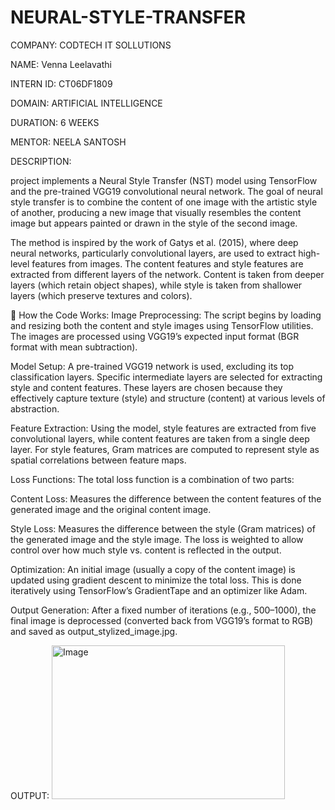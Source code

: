 # NEURAL-STYLE-TRANSFER

COMPANY: CODTECH IT SOLLUTIONS

NAME: Venna Leelavathi

INTERN ID: CT06DF1809

DOMAIN: ARTIFICIAL INTELLIGENCE

DURATION: 6 WEEKS

MENTOR: NEELA SANTOSH

DESCRIPTION:

project implements a Neural Style Transfer (NST) model using TensorFlow and the pre-trained VGG19 convolutional neural network. The goal of neural style transfer is to combine the content of one image with the artistic style of another, producing a new image that visually resembles the content image but appears painted or drawn in the style of the second image.

The method is inspired by the work of Gatys et al. (2015), where deep neural networks, particularly convolutional layers, are used to extract high-level features from images. The content features and style features are extracted from different layers of the network. Content is taken from deeper layers (which retain object shapes), while style is taken from shallower layers (which preserve textures and colors).

📌 How the Code Works:
Image Preprocessing:
The script begins by loading and resizing both the content and style images using TensorFlow utilities. The images are processed using VGG19’s expected input format (BGR format with mean subtraction).

Model Setup:
A pre-trained VGG19 network is used, excluding its top classification layers. Specific intermediate layers are selected for extracting style and content features. These layers are chosen because they effectively capture texture (style) and structure (content) at various levels of abstraction.

Feature Extraction:
Using the model, style features are extracted from five convolutional layers, while content features are taken from a single deep layer. For style features, Gram matrices are computed to represent style as spatial correlations between feature maps.

Loss Functions:
The total loss function is a combination of two parts:

Content Loss: Measures the difference between the content features of the generated image and the original content image.

Style Loss: Measures the difference between the style (Gram matrices) of the generated image and the style image.
The loss is weighted to allow control over how much style vs. content is reflected in the output.

Optimization:
An initial image (usually a copy of the content image) is updated using gradient descent to minimize the total loss. This is done iteratively using TensorFlow’s GradientTape and an optimizer like Adam.

Output Generation:
After a fixed number of iterations (e.g., 500–1000), the final image is deprocessed (converted back from VGG19’s format to RGB) and saved as output_stylized_image.jpg.

OUTPUT:
<img width="373" height="246" alt="Image" src="https://github.com/user-attachments/assets/03c16d12-a520-45ef-a0bc-9143747a4921" />






